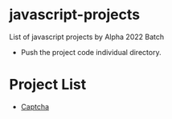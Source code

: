 # javascript-projects

List of javascript projects by Alpha 2022 Batch

- Push the project code individual directory.

# Project List

- <a href="https://github.com/HemansAI/javascript-projects/tree/main/captcha-generator"> Captcha</a>
